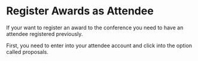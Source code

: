 # Register Awards as Attendee

If your want to register an award to the conference you need to have an attendee registered previously.

First, you need to enter into your attendee account and click into the option called proposals.

